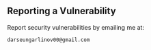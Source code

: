 ## Reporting a Vulnerability

Report security vulnerabilities by emailing me at:

    darseungarlinov00@gmail.com
